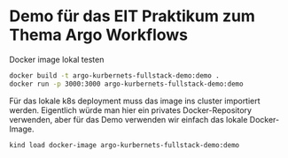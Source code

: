 # Demo für das EIT Praktikum zum Thema Argo Workflows

Docker image lokal testen

```bash
docker build -t argo-kurbernets-fullstack-demo:demo .
docker run -p 3000:3000 argo-kurbernets-fullstack-demo:demo
```

Für das lokale k8s deployment muss das image ins cluster importiert werden. Eigentlich würde man hier ein privates Docker-Repository verwenden, aber für das Demo verwenden wir einfach das lokale Docker-Image.

```bash
kind load docker-image argo-kurbernets-fullstack-demo:demo
```

